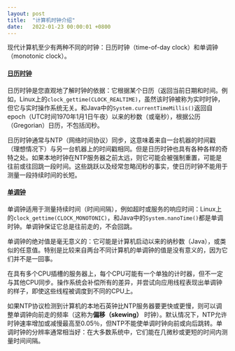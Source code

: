 ```yaml
---
layout: post
title:  "计算机时钟介绍"
date:   2022-01-23 00:00:01 +0800
---
```


 现代计算机至少有两种不同的时钟：日历时钟（time-of-day clock）和单调钟（monotonic clock）。

#### [日历时钟](http://ddia.vonng.com/#/ch8?id=日历时钟)

 日历时钟是您直观地了解时钟的依据：它根据某个日历（返回当前日期和时间。例如，Linux上的`clock_gettime(CLOCK_REALTIME)`，虽然该时钟被称为实时时钟，但它与实时操作系统无关。和Java中的`System.currentTimeMillis()`返回自epoch（UTC时间1970年1月1日午夜）以来的秒数（或毫秒），根据公历（Gregorian）日历，不包括闰秒。

 日历时钟通常与NTP（网络时间协议）同步，这意味着来自一台机器的时间戳（理想情况下）与另一台机器上的时间戳相同。但是日历时钟也具有各种各样的奇特之处。如果本地时钟在NTP服务器之前太远，则它可能会被强制重置，可能是往前或往回跳一段时间。这些跳跃以及经常忽略闰秒的事实，使日历时钟不能用于测量一段持续时间的长短。

#### [单调钟](http://ddia.vonng.com/#/ch8?id=单调钟)

 单调钟适用于测量持续时间（时间间隔），例如超时或服务的响应时间：Linux上的`clock_gettime(CLOCK_MONOTONIC)`，和Java中的`System.nanoTime()`都是单调时钟。单调钟保证它总是往前走的，不会回跳。

 单调钟的绝对值是毫无意义的：它可能是计算机启动以来的纳秒数（Java），或类似的任意值。特别是比较来自两台不同计算机的单调钟的值是没有意义的，因为它们并不是一回事。

 在具有多个CPU插槽的服务器上，每个CPU可能有一个单独的计时器，但不一定与其他CPU同步。操作系统会补偿所有的差异，并尝试向应用线程表现出单调钟的样子，即使这些线程被调度到不同的CPU上。

 如果NTP协议检测到计算机的本地石英钟比NTP服务器要更快或更慢，则可以调整单调钟向前走的频率（这称为**偏移（skewing）** 时钟）。默认情况下，NTP允许时钟速率增加或减慢最高至0.05％，但NTP不能使单调时钟向前或向后跳转。单调时钟的分辨率通常相当好：在大多数系统中，它们能在几微秒或更短的时间内测量时间间隔。



